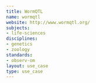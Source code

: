 ```yaml
---
title: WormQTL
name: wormqtl
website: http://www.wormqtl.org/
subjects:
- life-sciences
disciplines:
- genetics
- zoology
standards:
- observ-om
layout: use_case
type: use_case
---
```


